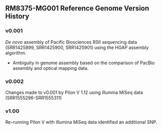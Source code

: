 ## RM8375-MG001 Reference Genome Version History
### v0.001
_De novo_ assembly of Pacific Biosciences RSII sequencing data (SRR1425899, SRR1425900, SRR1425901) using the HGAP assembly algorithm.

* Ambiguity in genome assembly based on the comparison of PacBio assembly and optical mapping data.

### v0.002
Changes made to v0.001 by Pilon V 1.12 using Illumina MiSeq data (SRR1555296-SRR1555311)

### v1.00
Re-running Pilon V with Illumina MiSeq data identified an additional SNP.
